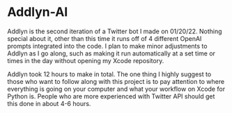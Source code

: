 # Addlyn-AI


Addlyn is the second iteration of a Twitter bot I made on 01/20/22. Nothing special about it, other than this time it runs off of 4 different OpenAI prompts integrated into the code. I plan to make minor adjustments to Addlyn as I go along, such as making it run automatically at a set time or times in the day without opening my Xcode repository. 


Addlyn took 12 hours to make in total. The one thing I highly suggest to those who want to follow along with this project is to pay attention to where everything is going on your computer and what your workflow on Xcode for Python is. People who are more experienced with Twitter API should get this done in about 4-6 hours.
